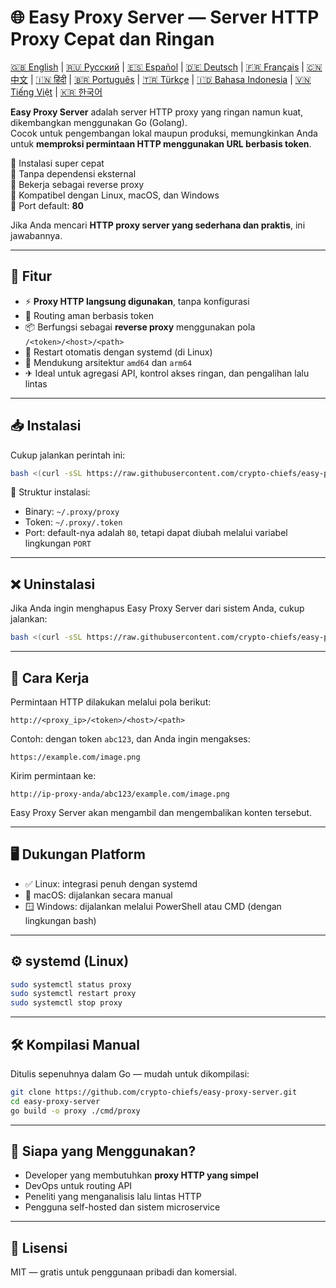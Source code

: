 
# 🌐 Easy Proxy Server — Server HTTP Proxy Cepat dan Ringan

[🇬🇧 English](/README.md) | [🇷🇺 Русский](/doc/README.ru.md) | [🇪🇸 Español](/doc/README.es.md) | [🇩🇪 Deutsch](/doc/README.de.md) | [🇫🇷 Français](/doc/README.fr.md) | [🇨🇳 中文](/doc/README.zh.md) | [🇮🇳 हिंदी](/doc/README.hi.md) | [🇧🇷 Português](/doc/README.pt.md) | [🇹🇷 Türkçe](/doc/README.tr.md) | [🇮🇩 Bahasa Indonesia](/doc/README.id.md) | [🇻🇳 Tiếng Việt](/doc/README.vi.md) | [🇰🇷 한국어](/doc/README.ko.md)

**Easy Proxy Server** adalah server HTTP proxy yang ringan namun kuat, dikembangkan menggunakan Go (Golang).  
Cocok untuk pengembangan lokal maupun produksi, memungkinkan Anda untuk **memproksi permintaan HTTP menggunakan URL berbasis token**.

🔹 Instalasi super cepat  
🔹 Tanpa dependensi eksternal  
🔹 Bekerja sebagai reverse proxy  
🔹 Kompatibel dengan Linux, macOS, dan Windows  
🔹 Port default: **80**

Jika Anda mencari **HTTP proxy server yang sederhana dan praktis**, ini jawabannya.

---

## 🚀 Fitur

- ⚡ **Proxy HTTP langsung digunakan**, tanpa konfigurasi
- 🔐 Routing aman berbasis token
- 📦 Berfungsi sebagai **reverse proxy** menggunakan pola `/<token>/<host>/<path>`
- 🔄 Restart otomatis dengan systemd (di Linux)
- 🧊 Mendukung arsitektur `amd64` dan `arm64`
- ✈ Ideal untuk agregasi API, kontrol akses ringan, dan pengalihan lalu lintas

---

## 📥 Instalasi

Cukup jalankan perintah ini:

```bash
bash <(curl -sSL https://raw.githubusercontent.com/crypto-chiefs/easy-proxy-server/master/scripts/build.sh)
```

📂 Struktur instalasi:
- Binary: `~/.proxy/proxy`
- Token: `~/.proxy/.token`
- Port: default-nya adalah `80`, tetapi dapat diubah melalui variabel lingkungan `PORT`

---

## ❌ Uninstalasi

Jika Anda ingin menghapus Easy Proxy Server dari sistem Anda, cukup jalankan:

```bash
bash <(curl -sSL https://raw.githubusercontent.com/crypto-chiefs/easy-proxy-server/master/scripts/uninstall.sh)
```
---

## 🧪 Cara Kerja

Permintaan HTTP dilakukan melalui pola berikut:

```
http://<proxy_ip>/<token>/<host>/<path>
```

Contoh: dengan token `abc123`, dan Anda ingin mengakses:

```
https://example.com/image.png
```

Kirim permintaan ke:

```
http://ip-proxy-anda/abc123/example.com/image.png
```

Easy Proxy Server akan mengambil dan mengembalikan konten tersebut.

---

## 🖥 Dukungan Platform

- ✅ Linux: integrasi penuh dengan systemd
- 🍎 macOS: dijalankan secara manual
- 🪟 Windows: dijalankan melalui PowerShell atau CMD (dengan lingkungan bash)

---

## ⚙️ systemd (Linux)

```bash
sudo systemctl status proxy
sudo systemctl restart proxy
sudo systemctl stop proxy
```

---

## 🛠 Kompilasi Manual

Ditulis sepenuhnya dalam Go — mudah untuk dikompilasi:

```bash
git clone https://github.com/crypto-chiefs/easy-proxy-server.git
cd easy-proxy-server
go build -o proxy ./cmd/proxy
```

---

## 💬 Siapa yang Menggunakan?

- Developer yang membutuhkan **proxy HTTP yang simpel**
- DevOps untuk routing API
- Peneliti yang menganalisis lalu lintas HTTP
- Pengguna self-hosted dan sistem microservice

---

## 📄 Lisensi

MIT — gratis untuk penggunaan pribadi dan komersial.
